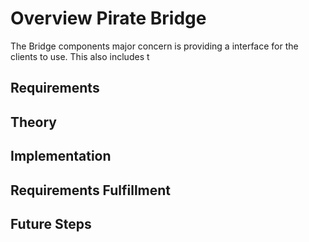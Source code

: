 # Overview Pirate Bridge

The Bridge components major concern is providing a interface for the clients to use. This also includes t

## Requirements

## Theory

## Implementation

## Requirements Fulfillment

## Future Steps
